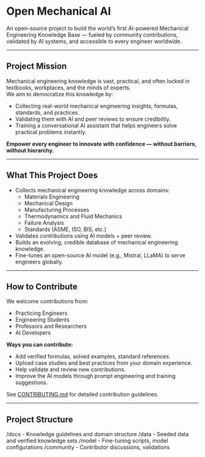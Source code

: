 # Open Mechanical AI

An open-source project to build the world’s first AI-powered Mechanical Engineering Knowledge Base — fueled by community contributions, validated by AI systems, and accessible to every engineer worldwide.

---

## Project Mission

Mechanical engineering knowledge is vast, practical, and often locked in textbooks, workplaces, and the minds of experts.  
We aim to democratize this knowledge by:

- Collecting real-world mechanical engineering insights, formulas, standards, and practices.
- Validating them with AI and peer reviews to ensure credibility.
- Training a conversational AI assistant that helps engineers solve practical problems instantly.

**Empower every engineer to innovate with confidence — without barriers, without hierarchy.**

---

## What This Project Does

- Collects mechanical engineering knowledge across domains:
  - Materials Engineering
  - Mechanical Design
  - Manufacturing Processes
  - Thermodynamics and Fluid Mechanics
  - Failure Analysis
  - Standards (ASME, ISO, BIS, etc.)
- Validates contributions using AI models + peer review.
- Builds an evolving, credible database of mechanical engineering knowledge.
- Fine-tunes an open-source AI model (e.g., Mistral, LLaMA) to serve engineers globally.

---

## How to Contribute

We welcome contributions from:

- Practicing Engineers
- Engineering Students
- Professors and Researchers
- AI Developers

**Ways you can contribute:**

- Add verified formulas, solved examples, standard references.
- Upload case studies and best practices from your domain experience.
- Help validate and review new contributions.
- Improve the AI models through prompt engineering and training suggestions.

See [CONTRIBUTING.md](CONTRIBUTING.md) for detailed contribution guidelines.

---

## Project Structure
/docs         - Knowledge guidelines and domain structure /data         - Seeded data and verified knowledge sets /model        - Fine-tuning scripts, model configurations /community    - Contributor discussions, validations
